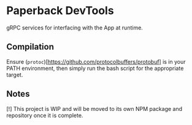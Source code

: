 # Paperback DevTools
gRPC services for interfacing with the App at runtime.

## Compilation
Ensure (`protoc`)[https://github.com/protocolbuffers/protobuf] is in your PATH environment, then simply run the bash script for the appropriate target.

## Notes
[!] This project is WIP and will be moved to its own NPM package and repository once it is complete.